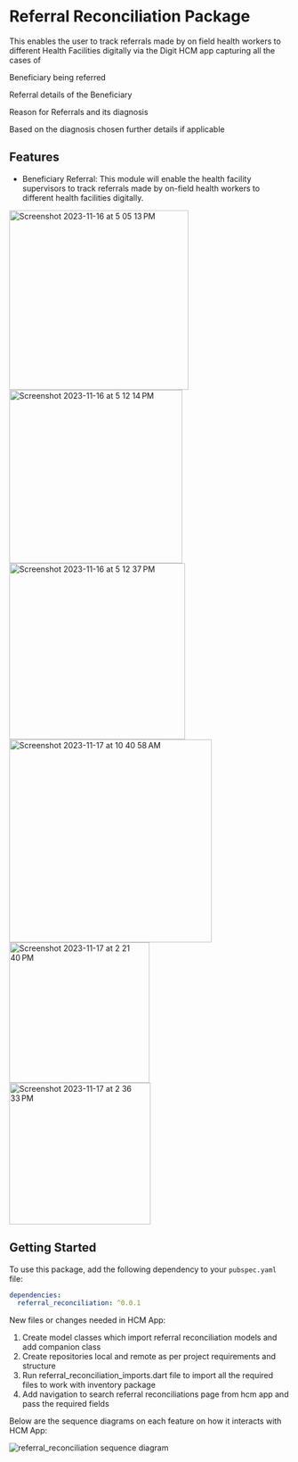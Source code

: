 # Referral Reconciliation Package

This enables the user to track referrals made by on field health workers to different Health Facilities digitally via the Digit HCM app capturing all the cases of

Beneficiary being referred

Referral details of the Beneficiary

Reason for Referrals and its diagnosis

Based on the diagnosis chosen further details if applicable 

## Features

- Beneficiary Referral: This module will enable the health facility supervisors to track referrals made by on-field health workers to different health facilities digitally.
 <img width="322" alt="Screenshot 2023-11-16 at 5 05 13 PM" src="https://github.com/egovernments/health-campaign-field-worker-app/assets/85437265/94eb0e4d-91dd-4ed3-a6ba-58cd8f642a9c">
 <img width="311" alt="Screenshot 2023-11-16 at 5 12 14 PM" src="https://github.com/egovernments/health-campaign-field-worker-app/assets/85437265/9b13522c-35f2-42b8-b7f9-fcdd77f18789">
 <img width="316" alt="Screenshot 2023-11-16 at 5 12 37 PM" src="https://github.com/egovernments/health-campaign-field-worker-app/assets/85437265/2502b94b-470d-4b71-aa24-c21e70ac1a59">
<img width="364" alt="Screenshot 2023-11-17 at 10 40 58 AM" src="https://github.com/egovernments/health-campaign-field-worker-app/assets/85437265/17ac8b75-7f62-4c06-b79a-2aa82c207e05">

<img width="252" alt="Screenshot 2023-11-17 at 2 21 40 PM" src="https://github.com/egovernments/health-campaign-field-worker-app/assets/85437265/fdaf32e7-4eb4-4677-805d-7255c658b10b">

<img width="254" alt="Screenshot 2023-11-17 at 2 36 33 PM" src="https://github.com/egovernments/health-campaign-field-worker-app/assets/85437265/8eea8202-abff-422e-ac65-2684a016710a">


## Getting Started

To use this package, add the following dependency to your `pubspec.yaml` file:

```yaml
dependencies:
  referral_reconciliation: ^0.0.1
```

New files or changes needed in HCM App:

1. Create model classes which import referral reconciliation models and add companion class
2. Create repositories local and remote as per project requirements and structure
3. Run referral_reconciliation_imports.dart file to import all the required files to work with inventory package
4. Add navigation to search referral reconciliations page from hcm app and pass the required fields

Below are the sequence diagrams on each feature on how it interacts with HCM App:

![referral_reconciliation sequence diagram](https://github.com/egovernments/health-campaign-field-worker-app/assets/85437265/c095d55c-6752-4c24-a121-47511c226fd8)



